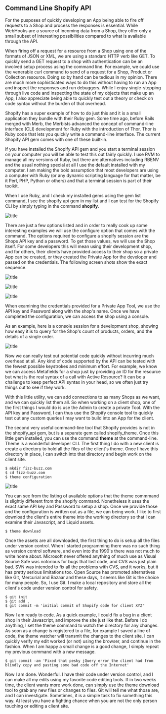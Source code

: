## Command Line Shopify API ##

For the pusposes of quickly developing an App being able to fire off requests to a Shop and process the responses is essential. While WebHooks are a source of incoming data from a Shop, they offer only a small subset of interesting possibilities compared to what is available through the API. 

When firing off a request for a resource from a Shop using one of the formats of JSON or XML, we are using a standard HTTP verb like GET. To quickly send a GET request to a shop with authentication can be an involved setup process using the command line. For example, we could use the venerable curl command to send of a request for a Shop, Product or Collection resource. Doing so by hand can be tedious in my opinion. There are much more sophisticated ways to do this without having to run an App and inspect the responses and run debuggers. While I enjoy single-stepping through live code and inspecting the state of my objects that make up an App, I also appreciate being able to quickly test out a theory or check on code syntax without the burden of that overhead. 

Shopify has a super example of how to do just this and it is a small application they bundle with their Ruby gem. Some time ago, before Rails merged with Merb, the Merbists advanced the concept of command-line interface (CLI)  development for Ruby with the introduction of Thor. Thor is Ruby code that lets you quickly write a command-line interface. The current Shopify API gem comes with one of these built-in.

 If you have installed the Shopify API gem and you start a terminal session on your computer you will be able to test this out fairly quickly. I use RVM to manage all my versions of Ruby, but there are alternatives including RBENV and the usual nothing special at all I use the default installed with my computer. I am making the bold assumption that most developers are using a computer with Ruby (or any dynamic scripting language for that matter, be it Perl, PHP, Python or others) and that a terminal session is part of their toolkit. 
 
When I use Ruby, and I check my installed gems using the gem list command, I see the shopify api gem in my list and I can test for the Shopify CLI by simply typing in the command **shopify**. 

![title](file://localhost/Users/dlazar/Pictures/Shopify%20E-Book/CLI.png)

There are just a few options listed and in order to really cook up some interesting examples we will use the configure option that comes with the command. The options required to configure a shopify session are the Shops API key and a password. To get those values, we will use the Shop itself. For some developers this will mean using their development shop, and for others, their clients have provided access to their shop so a private App can be created, or they created the Private App for the developer and passed on the credentials. The following screen shots show the exact sequence.

![title](file://localhost/Users/dlazar/Pictures/Shopify%20E-Book/Manage%20Apps.png)

![title](file://localhost/Users/dlazar/Pictures/Shopify%20E-Book/Private%20Application.png)

![title](file://localhost/Users/dlazar/Pictures/Shopify%20E-Book/private%20app.png)

When examining the  credentials provided for a Private App Tool, we use the API key and Password along with the shop's name. Once we have completed the configuration, we can access the shop using a console. 

As an example, here is a console session for a development shop, showing how easy it is to query for the Shop's count of products, orders, and the details of a single order.

![title](file://localhost/Users/dlazar/Pictures/Shopify%20E-Book/shoppify%20console.png)

Now we can really test out potential code quickly without incurring much overhead at all. Any kind of code supported by the API can be tested with the fewest possible keystrokes and minimum effort. For example, we know we can access Metafields for a shop just by providing an ID for the resource but what is the real syntax of a call with Active Resource? It can be a challenge to keep perfect API syntax in your head, so we often just try things out to see if they work. 

With this little utility, we can add connections to as many Shops as we want, and we can quickly list them all. So when working on a client shop, one of the first things I would do is use the Admin to create a private Tool. With the API key and Password, I can thus use the Shopify console tool to quickly test out any custom queries I may want to build into an App for the client. 

The second very useful command-line tool that Shopify provides is not in the shopify_api gem, but is a separate gem called shopify_theme. Once this little gem installed, you can use the command **theme** at the command-line. Theme is a wonderful developer CLI. The first thing I do with a new client is create a directory to hold all the files of the client's theme. Once I have this directory in place, I can switch into that directory and begin work on the client site. 

    $ mkdir fizz-buzz.com
    $ cd fizz-buzz.com
    $ theme configuration
    
 ![title](file://localhost/Users/dlazar/Pictures/Shopify%20E-Book/theme%20console.png)
 
 You can see from the listing of available options that the theme commmand is slightly different from the shopify command. Nonetheless it uses the exact same API key and Password to setup a shop. Once we provide those and the configuration is written out as a file, we can being work. I like to first download the client's entire theme into the working directory so that I can examine their Javascript, and Liquid assets. 
 
    $ theme download
   
Once the assets are all downloaded, the first thing to do is setup all the files under version control. When I started programming there was no such thing as version control software, and even into the 1990's there was not much to write home about. Microsoft never offered anything of much use as Visual Source Safe was notorious for bugs that lost code, and CVS was just plain bad. SVN was intended to fix all the problems with CVS, and it works, but it has pretty serious limitations too. Open Source has promoted alternatives like Git, Mercurial and Bazaar and these days, it seems like Git is the choice for many people. So, I use Git. I make a local repository and store all the client's code under version control for safety. 

    $ git init
    $ git add .
    $ git commit -m 'initial commit of Shopify code for client XYZ'
    
Now I am ready to code. As a quick example, I could fix a bug in a client shop in their Javascript, and improve the site just like that. Before I do anything, I set the theme command to watch the directory for any changes. As soon as a change is registered to a file, for example I saved a line of code, the theme watcher will transmit the changes to the client site. I can quickly verify my edit worked (or not) using the browser, and continue in the fashion. When I am happy a small change is a good change, I simply repeat my previous command with a new message.

    $ git commit -am 'Fixed that pesky jQuery error the client had from blindly copy and pasting some bad code off the Internet'
    
 Now I am done. Wonderful. I have their code under version control, and I can make all my edits using my favorite code editing tools. If in two weeks time, the client wants more work done, can simply use the theme download tool to grab any new files or changes to files. Git will tell me what those are, and I can investigate. Sometimes, it is a simple task to fix something this way. At least you have a fighting chance when you are not the only person touching or editing a client site. 
 
    

